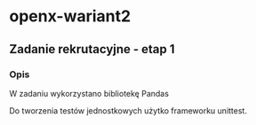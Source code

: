 # openx-wariant2
## Zadanie rekrutacyjne - etap 1 
### Opis
W zadaniu wykorzystano bibliotekę Pandas

Do tworzenia testów jednostkowych użytko frameworku unittest.

